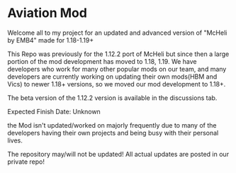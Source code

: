 # Aviation Mod
Welcome all to my project for an updated and advanced version of "McHeli by EMB4" made for 1.18-1.19+

This Repo was previously for the 1.12.2 port of McHeli but since then a large portion of the mod development has moved to 1.18, 1.19.
We have developers who work for many other popular mods on our team, and many developers are currently working on updating their own mods(HBM and Vics) to newer 1.18+ versions, so we moved our mod development to 1.18+.

The beta version of the 1.12.2 version is available in the discussions tab.

Expected Finish Date: Unknown

the Mod isn't updated/worked on majorly frequently due to many of the developers having their own projects and being busy with their personal lives.

The repository may/will not be updated! All actual updates are posted in our private repo!
